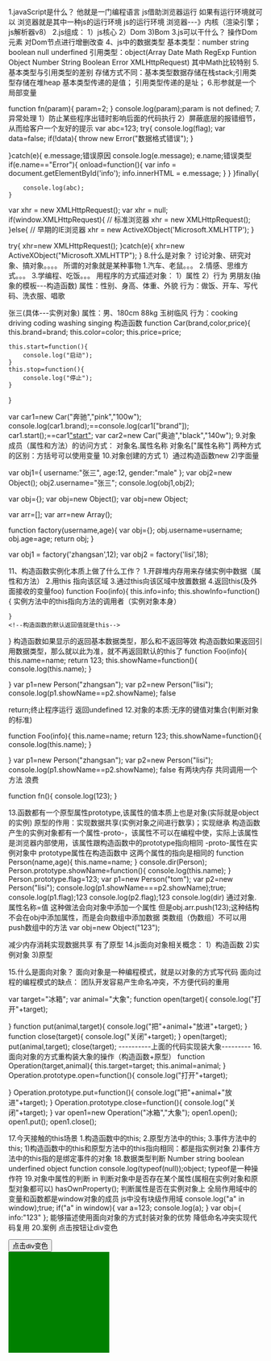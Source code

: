 1.javaScript是什么？
他就是一门编程语言
js借助浏览器运行 如果有运行环境就可以 浏览器就是其中一种js的运行环境
js的运行环境 浏览器---》内核（渲染引擎；js解析器v8）
2.js组成：
1）js核心
2）Dom
3)Bom
3.js可以干什么？
操作Dom元素
对Dom节点进行增删改查
4、js中的数据类型
基本类型：number string boolean null underfined
引用类型：object(Array Date Math RegExp Funtion Object Number String Boolean Error XMLHttpRequest)
其中Math比较特别
5.基本类型与引用类型的差别
存储方式不同：基本类型数据存储在栈stack;引用类型存储在堆heap
基本类型传递的是值；
引用类型传递的是址；
6.形参就是一个局部变量
<!--var param;-->
function fn(param){
    param=2;
}
console.log(param);param is not defined;
7.异常处理
1）防止某些程序出错时影响后面的代码执行
2）屏蔽底层的报错细节，从而给客户一个友好的提示
var abc=123;
try{
    console.log(flag);
    var data=false;
    if(!data){
        throw new Error("数据格式错误");
        <!--try中有错误，try之后的代码就不再执行-->
    }

}catch(e){
    <!--只有try中有错误才会执行-->
    e.message;错误原因
    console.log(e.message);
    e.name;错误类型
    if(e.name=="Error"){
        onload=function(){
var info = document.getElementById('info');
     info.innerHTML = e.message;
        }
    }
  }finally{
<!--无论try中是否有错误 这里都会执行-->
        console.log(abc);
    }


<!--兼容-->
 var xhr = new XMLHttpRequest();
    var xhr = null;
     if(window.XMLHttpRequest){
        // 标准浏览器
        xhr = new XMLHttpRequest();
    }else{
        // 早期的IE浏览器
     xhr = new ActiveXObject('Microsoft.XMLHTTP');
 }

try{
xhr=new XMLHttpRequest();
}catch(e){
    <!--不走try 才走catch-->
xhr=new ActiveXObject("Microsoft.XMLHTTP");
}
8.什么是对象？
讨论对象、研究对象、搞对象。。。。
所谓的对象就是某种事物
1.汽车、老鼠。。。
2.情感、思维方式。。。
3.学编程、吃饭。。。
用程序的方式描述对象：
1）属性
2）行为
男朋友(抽象的模板---构造函数)
属性：性别、身高、体重、外貌
行为：做饭、开车、写代码、洗衣服、唱歌

张三(具体---实例对象)
属性：男、180cm 88kg 玉树临风
行为：cooking driving coding washing singing 
构造函数
function Car(brand,color,price){
    this.brand=brand;
    this.color=color;
    this.price=price;

    this.start=function(){
        console.log("启动");
    }
    this.stop=function(){
        console.log("停止");
    }

}
<!--实例对象 car1 car2-->
var car1=new Car("奔驰","pink","100w");
console.log(car1.brand);==console.log(car1["brand"]);
car1.start();==car1["start"]();
var car2=new Car("奥迪","black","140w");
9.对象成员（属性和方法）的访问方式：
对象名.属性名称
对象名["属性名称"]
两种方式的区别：方括号可以使用变量
10.对象创建的方式
1）通过构造函数new
2)字面量
<!--实例对象 他是Objest的实例-->
var obj1={
    username:"张三",
    age:12,
    gender:"male"
};
var obj2=new Object();
obj2.username="张三";
console.log(obj1,obj2);
<!--二者是一样的-->
<!--如果构造函数不需要传递参数 那么后面的括号可以省略-->
var obj={};
var obj=new Object();
var obj=new Object;

var arr=[];
var arr=new Array();
<!--工厂-->
function factory(username,age){
    var obj={};
    obj.username=username;
    obj.age=age;
    return obj;
}

var obj1 = factory('zhangsan',12);
var obj2 = factory('lisi',18);

11、构造函数实例化本质上做了什么工作？
1.开辟堆内存用来存储实例中数据（属性和方法）
2.用this 指向该区域
3.通过this向该区域中放置数据
4.返回this(及外面接收的变量foo)
function Foo(info){
    this.info=info;
    this.showInfo=function(){
        实例方法中的this指向方法的调用者（实例对象本身）

    }
    <!--构造函数的默认返回值就是this-->



}
构造函数如果显示的返回基本数据类型，那么和不返回等效
构造函数如果返回引用数据类型，那么就以此为准，就不再返回默认的this了
function Foo(info){
    this.name=name;
    return 123;
this.showName=function(){
    console.log(this.name);
}

}
var p1=new Person("zhangsan");
var p2=new Person("lisi");
console.log(p1.showName==p2.showName); false

return;终止程序运行 返回undefined
12.对象的本质:无序的键值对集合(判断对象的标准)

function Foo(info){
    this.name=name;
    return 123;
this.showName=function(){
    console.log(this.name);
}

}
var p1=new Person("zhangsan");
var p2=new Person("lisi");
console.log(p1.showName==p2.showName); false
有两块内存 共同调用一个方法 浪费
<!--可以在外面定义一个 但是都能用 引出原型-->
function fn(){
    console.log(123);
}

13.函数都有一个原型属性prototype,该属性的值本质上也是对象(实际就是object的实例)
原型的作用：实现数据共享(实例对象之间进行数享)；实现继承
构造函数产生的实例对象都有一个属性-proto-，该属性不可以在编程中使，实际上该属性是浏览器内部使用，该属性跟构造函数中的prototype指向相同
-proto-属性在实例对象中
prototype属性在构造函数中 这两个属性的指向是相同的
function Person(name,age){
    this.name=name;
}
console.dir(Person);
Person.prototype.showName=function(){
    console.log(this.name);
}
Person.prototype.flag=123;
var p1=new Person("tom");
var p2=new Person("lisi");
console.log(p1.showName===p2.showName);true;
console.log(p1.flag);123
console.log(p2.flag);123
console.log(dir)
通过对象.属性名称=值 这种做法会向对象中添加一个属性
但是obj.arr.push(123);这种结构不会在obj中添加属性，而是会向数组中添加数据
类数组（伪数组）不可以用push数组中的方法
var obj=new Object("123");

减少内存消耗实现数据共享 有了原型
14.js面向对象相关概念：
1）构造函数
2)实例对象
3)原型

15.什么是面向对象？
面向对象是一种编程模式，就是以对象的方式写代码
面向过程的编程模式的缺点：
团队开发容易产生命名冲突，不方便代码的重用
<!---------下面的代码实现装大象---------->
var target="冰箱";
var animal="大象";
function open(target){
    console.log("打开"+target);

}
function put(animal,target){
    console.log("把"+animal+"放进"+target);
}
function close(target){
    console.log("关闭"+target);
}
open(target);
put(animal,target);
close(target);
----------上面的代码实现装大象---------
16.面向对象的方式重构装大象的操作（构造函数+原型）
function Operation(target,animal){
    this.target=target;
    this.animal=animal;
}
Operation.prototype.open=function(){
console.log("打开"+target);

}
Operation.prototype.put=function(){
    console.log("把"+animal+"放进"+target);
}
Operation.prototype.close=function(){
    console.log("关闭"+target);
}
var open1=new Operation("冰箱","大象");
open1.open();
open1.put();
open1.close();

17.今天接触的this场景
1.构造函数中的this;
2.原型方法中的this;
3.事件方法中的this;
1)构造函数中的this和原型方法中的this指向相同：都是指实例对象
2)事件方法中的this指的是绑定事件的对象
18.数据类型判断
Number string boolean underfined object function
console.log(typeof(null));object; typeof是一种操作符
19.对象中属性的判断
in 判断对象中是否存在某个属性(属相在实例对象和原型对象都可以)
hasOwnProperty(); 判断属性是否在实例对象上
全局作用域中的变量和函数都是window对象的成员
js中没有块级作用域
console.log("a" in window);true;
if("a" in window){
    var a=123;
    console.log(a);
}
var obj={
    info:"123"
};
 能够描述使用面向对象的方式封装对象的优势
 降低命名冲突实现代码复用 
 20.案例 点击按钮让div变色
  <style>
        div{
            width: 200px;
            height: 200px;
            background-color: green;
        }
    </style>
</head>
<body>
<input type="button" name="" value="点击div变色" id="btn">
<div id="div1"></div>
<script>
//    onload=function(){
//        document.querySelector("input").onclick = function () {
//            document.querySelector("div").style.backgroundColor = "red";
//        }
//    }

        function ChangeColor(btnId,divId){
//            构造函数中的this跟原型方法中的this指向相同:都是指向原型对象
            this.btn=document.getElementById(btnId);
            this.div=document.getElementById(divId);
        }
        ChangeColor.prototype.init = function(){
        // 原型方法中的this指的是该原型所属的构造函数的实例化对象，实际上与构造函数中的this指向相同
        // 给按钮绑定事件
        var that = this;//缓存实例对象
        this.btn.onclick = function(){
            // 改变div的背景色
            // 在这里如何获取div？
            // 这里的this是谁？绑定事件函数的DOM对象
            that.div.style.backgroundColor = 'yellow';
        }
    }
    onload=function(){
    var cc=new ChangeColor("btn","div1");
        cc.init();
    }

</script>

</body>
























